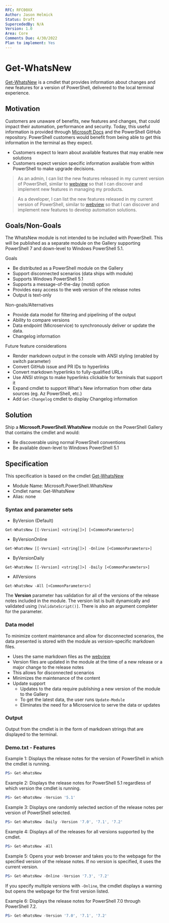 ```yaml
---
RFC: RFC00XX
Author: Jason Helmick
Status: Draft
SupercededBy: N/A
Version: 1.0
Area: Core
Comments Due: 4/30/2022
Plan to implement: Yes
---
```

# Get-WhatsNew

[Get-WhatsNew](https://github.com/PowerShell/WhatsNew) is a cmdlet that provides information about
changes and new features for a version of PowerShell, delivered to the local terminal experience.

## Motivation

Customers are unaware of benefits, new features and changes, that could impact their automation,
performance and security. Today, this useful information is provided through
[Microsoft Docs](https://docs.microsoft.com/powershell/scripting/whats-new/what-s-new-in-powershell-70)
and the PowerShell GitHub repository. PowerShell customers would benefit from being able to get this
information in the terminal as they expect.

- Customers expect to learn about available features that may enable new solutions
- Customers expect version specific information available from within PowerShell to make upgrade
  decisions.

> As an admin,
> I can list the new features released in my current version of PowerShell, similar
> to [webview](https://docs.microsoft.com/powershell/scripting/whats-new/what-s-new-in-powershell-72)
> so that I can discover and implement new features in managing my products.

> As a developer,
> I can list the new features released in my current version of PowerShell, similar
> to [webview](https://docs.microsoft.com/powershell/scripting/whats-new/what-s-new-in-powershell-72)
> so that I can discover and implement new features to develop automation solutions.

## Goals/Non-Goals

The WhatsNew module is not intended to be included with PowerShell. This will be published as a
separate module on the Gallery supporting PowerShell 7 and down-level to Windows PowerShell 5.1.

Goals

- Be distributed as a PowerShell module on the Gallery
- Support disconnected scenarios (data ships with module)
- Supports Windows PowerShell 5.1
- Supports a message-of-the-day (motd) option
- Provides easy access to the web version of the release notes
- Output is text-only

Non-goals/Alternatives

- Provide data model for filtering and pipelining of the output
- Ability to compare versions
- Data endpoint (Microservice) to synchronously deliver or update the data.
- Changelog information

Future feature considerations

- Render markdown output in the console with ANSI styling (enabled by switch parameter)
- Convert GitHub issue and PR IDs to hyperlinks
- Convert markdown hyperlinks to fully-qualified URLs
- Use ANSI strings to make hyperlinks clickable for terminals that support it
- Expand cmdlet to support What's New information from other data sources (eg. Az PowerShell, etc.)
- Add `Get-Changelog` cmdlet to display Changelog information

## Solution

Ship a **Microsoft.PowerShell.WhatsNew** module on the PowerShell Gallery that contains the cmdlet
and would:

- Be discoverable using normal PowerShell conventions
- Be available down-level to Windows PowerShell 5.1

## Specification

This specification is based on the cmdlet [Get-WhatsNew](https://github.com/PowerShell/WhatsNew)

- Module Name: Microsoft.PowerShell.WhatsNew
- Cmdlet name: Get-WhatsNew
- Alias: none

### Syntax and parameter sets

- ByVersion (Default)

```
Get-WhatsNew [[-Version] <string[]>] [<CommonParameters>]
```

- ByVersionOnline

```
Get-WhatsNew [[-Version] <string[]>] -Online [<CommonParameters>]
```

- ByVersionDaily

```
Get-WhatsNew [[-Version] <string[]>] -Daily [<CommonParameters>]
```

- AllVersions

```
Get-WhatsNew -All [<CommonParameters>]
```

The **Version** parameter has validation for all of the versions of the release notes included in
the module. The version list is built dynamically and validated using `[ValidateScript()]`. There is
also an argument completer for the parameter.

### Data model

To minimize content maintenance and allow for disconnected scenarios, the data presented is stored
with the module as version-specific markdown files.

- Uses the same markdown files as the
  [webview](https://docs.microsoft.com/powershell/scripting/whats-new/what-s-new-in-powershell-72)
- Version files are updated in the module at the time of a new release or a major change to the
  release notes
- This allows for disconnected scenarios
- Minimizes the maintenance of the content
- Update support
  - Updates to the data require publishing a new version of the module to the Gallery
  - To get the latest data, the user runs `Update-Module`
  - Eliminates the need for a Microservice to serve the data or updates

### Output

Output from the cmdlet is in the form of markdown strings that are displayed to the terminal.

### Demo.txt - Features

Example 1: Displays the release notes for the version of PowerShell in which the cmdlet is running.

```powershell
PS> Get-WhatsNew
```

Example 2: Displays the release notes for PowerShell 5.1 regardless of which version the cmdlet is
running.

```powershell
PS> Get-WhatsNew -Version '5.1'
```

Example 3: Displays one randomly selected section of the release notes per version of PowerShell
selected.

```powershell
PS> Get-WhatsNew -Daily -Version '7.0', '7.1', '7.2'
```

Example 4: Displays all of the releases for all versions supported by the cmdlet.

```powershell
PS> Get-WhatsNew -All
```

Example 5: Opens your web browser and takes you to the webpage for the specified version of the
release notes. If no version is specified, it uses the current version.

```powershell
PS> Get-WhatsNew -Online -Version '7.3', '7.2'
```

If you specify multiple versions with `-Online`, the cmdlet displays a warning but opens the webpage
for the first version listed.

Example 6: Displays the release notes for PowerShell 7.0 through PowerShell 7.2.

```powershell
PS> Get-WhatsNew -Version '7.0', '7.1', '7.2'
```
